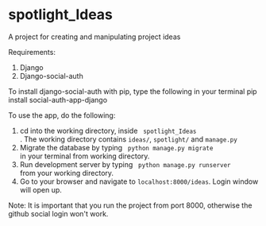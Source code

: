 # spotlight_Ideas
A project for creating and manipulating project ideas

Requirements:
1. Django
2. Django-social-auth

To install django-social-auth with pip, type the following in your terminal
pip install social-auth-app-django

To use the app, do the following:
1. cd into the working directory, inside <code> spotlight_Ideas </code>. The working directory contains <code>ideas/</code>, <code>spotlight/</code> and <code>manage.py</code>
2. Migrate the database by typing <code> python manage.py migrate </code> in your terminal from working directory.
3. Run development server by typing <code> python manage.py runserver </code> from your working directory.
4. Go to your browser and navigate to <code>localhost:8000/ideas</code>. Login window will open up.

Note: It is important that you run the project from port 8000, otherwise the github social login won't work.
